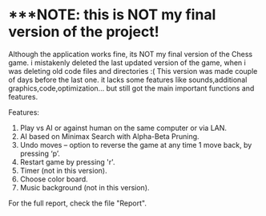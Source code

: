 # ***NOTE: this is NOT my final version of the project!

Although the application works fine, its NOT my final version of the Chess game. i mistakenly deleted the last updated version of the game, when i was deleting old code files and directories :(
This version was made couple of days before the last one. it lacks some features like sounds,additional graphics,code,optimization... but still got the main important functions and features.

Features:
  1. Play vs AI or against human on the same computer or via LAN.
  2. AI based on Minimax Search with Alpha-Beta Pruning.
  3. Undo moves – option to reverse the game at any time 1 move back, by pressing ‘p’.
  4. Restart game by pressing 'r'.
  5. Timer (not in this version).
  6. Choose color board.
  7. Music background (not in this version).
  
For the full report, check the file "Report".
